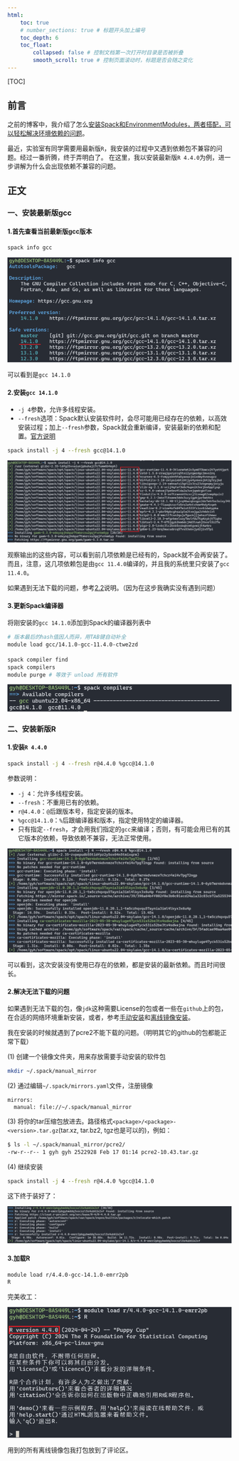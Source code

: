 ```yaml
---
html:
    toc: true
    # number_sections: true # 标题开头加上编号
    toc_depth: 6
    toc_float:
        collapsed: false # 控制文档第一次打开时目录是否被折叠
        smooth_scroll: true # 控制页面滚动时，标题是否会随之变化
---
```


[TOC]

## 前言
之前的博客中，我介绍了怎么[安装Spack和EnvironmentModules，两者搭配，可以轻松解决环境依赖的问题](http://t.csdnimg.cn/Dvot4)。

最近，实验室有同学需要用最新版`R`，我安装的过程中又遇到依赖包不兼容的问题。经过一番折腾，终于弄明白了。
在这里，我以安装最新版`R 4.4.0`为例，进一步讲解为什么会出现依赖不兼容的问题。

## 正文

### 一、安装最新版gcc

#### 1.首先查看当前最新版gcc版本

```bash
spack info gcc
```

![1722753275253](img/1722753275253.png)

可以看到是`gcc 14.1.0`

#### 2.安装`gcc 14.1.0`

- `-j 4`参数，允许多线程安装。
- `--fresh`选项：Spack默认安装软件时，会尽可能用已经存在的依赖，以高效安装过程；加上`--fresh`参数，Spack就会重新编译，安装最新的依赖和配置。[官方说明](https://spack.readthedocs.io/en/latest/basic_usage.html#reusing-installed-dependencies)

```bash
spack install -j 4 --fresh gcc@14.1.0
```
![1722754721674](img/1722754721674.png)

观察输出的这些内容，可以看到前几项依赖是已经有的，Spack就不会再安装了。而且，注意，这几项依赖包是由`gcc 11.4.0`编译的，并且我的系统里只安装了`gcc 11.4.0`。

如果遇到无法下载的问题，参考[2.2](#2解决无法下载的问题)说明。（因为在这步我确实没有遇到问题）

#### 3.更新Spack编译器

将刚安装的`gcc 14.1.0`添加到Spack的编译器列表中

```bash
# 版本最后的hash值因人而异，用TAB键自动补全
module load gcc/14.1.0-gcc-11.4.0-ctwe2zd

spack compiler find
spack compilers
module purge # 等效于 unload 所有软件
```

![1722760061719](img/1722760061719.png)

### 二、安装新版R

#### 1.安装`R 4.4.0`

```bash
spack install -j 4 --fresh r@4.4.0 %gcc@14.1.0
```

参数说明：

- `-j 4`：允许多线程安装。
- `--fresh`：不重用已有的依赖。
- `r@4.4.0`：`@`后跟版本号，指定安装的版本。
- `%gcc@14.1.0`：`%`后跟编译器和版本，指定使用特定的编译器。
- 只有指定`--fresh`，才会用我们指定的`gcc`来编译；否则，有可能会用已有的其它版本的依赖，导致依赖不兼容，无法正常使用。

![1722760278310](img/1722760278310.png)

可以看到，这次安装没有使用已存在的依赖，都是安装的最新依赖。而且时间很长。

#### 2.解决无法下载的问题

如果遇到无法下载的包，像`jdk`这种需要License的包或者一些在`github`上的包，在合适的网络环境重新安装，或者，参考[手动安装](https://spack.readthedocs.io/en/latest/basic_usage.html#non-downloadable-tarballs)和[离线镜像安装](https://spack.readthedocs.io/en/latest/mirrors.html#mirrors)。

我在安装的时候就遇到了pcre2不能下载的问题。（明明其它的github的包都能正常下载）

(1) 创建一个镜像文件夹，用来存放需要手动安装的软件包

```bash
mkdir ~/.spack/manual_mirror
```

(2) 通过编辑`~/.spack/mirrors.yaml`文件，注册镜像

```
mirrors:
  manual: file://~/.spack/manual_mirror
```

(3) 将你的tar压缩包放进去。路径格式`<package>/<package>-<version>.tar.gz`(tar.xz, tar.bz2, tgz也是可以的)，例如：

```bash
$ ls -l ~/.spack/manual_mirror/pcre2/
-rw-r--r-- 1 gyh gyh 2522928 Feb 17 01:14 pcre2-10.43.tar.gz
```

(4) 继续安装
```bash
spack install -j 4 --fresh r@4.4.0 %gcc@14.1.0
```

这下终于装好了：

![1722767022649](img/1722767022649.png)

#### 3.加载R
```bash
module load r/4.4.0-gcc-14.1.0-emrr2pb
R
```

完美收工：

![1722767105479](img/1722767105479.png)

用到的所有离线镜像包我打包放到了评论区。